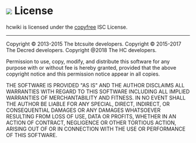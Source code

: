 # <img class="dcr-icon" src="/img/dcr-icons/Document.svg" /> License 

hcwiki is licensed under the [copyfree](http://copyfree.org) ISC License.

---

Copyright © 2013-2015 The btcsuite developers. Copyright © 2015-2017 The Decred developers.
Copyright @2018 The HC developers.

Permission to use, copy, modify, and distribute this software for any purpose with or without fee is hereby granted, provided that the above copyright notice and this permission notice appear in all copies.

THE SOFTWARE IS PROVIDED "AS IS" AND THE AUTHOR DISCLAIMS ALL WARRANTIES WITH REGARD TO THIS SOFTWARE INCLUDING ALL IMPLIED WARRANTIES OF MERCHANTABILITY AND FITNESS. IN NO EVENT SHALL THE AUTHOR BE LIABLE FOR ANY SPECIAL, DIRECT, INDIRECT, OR CONSEQUENTIAL DAMAGES OR ANY DAMAGES WHATSOEVER RESULTING FROM LOSS OF USE, DATA OR PROFITS, WHETHER IN AN ACTION OF CONTRACT, NEGLIGENCE OR OTHER TORTIOUS ACTION, ARISING OUT OF OR IN CONNECTION WITH THE USE OR PERFORMANCE OF THIS SOFTWARE.
